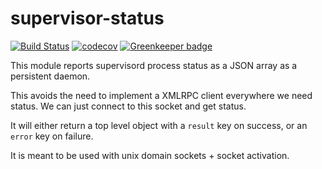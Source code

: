# supervisor-status

[![Build Status](https://travis-ci.org/intel-hpdd/supervisor-status.svg?branch=master)](https://travis-ci.org/intel-hpdd/supervisor-status)
[![codecov](https://codecov.io/gh/intel-hpdd/supervisor-status/branch/master/graph/badge.svg)](https://codecov.io/gh/intel-hpdd/supervisor-status)
[![Greenkeeper badge](https://badges.greenkeeper.io/intel-hpdd/supervisor-status.svg)](https://greenkeeper.io/)

This module reports supervisord process status as a JSON array as a persistent daemon.

This avoids the need to implement a XMLRPC client everywhere we need status. We can just
connect to this socket and get status.

It will either return a top level object with a `result` key on success, or an `error` key
on failure.

It is meant to be used with unix domain sockets + socket activation.
